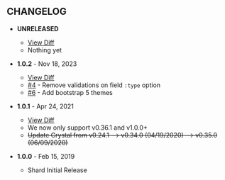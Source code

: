 CHANGELOG
---------

- **UNRELEASED**
  - [View Diff](https://github.com/westonganger/form_builder.cr/compare/v1.0.2...master)
  - Nothing yet

- **1.0.2** - Nov 18, 2023
  - [View Diff](https://github.com/westonganger/form_builder.cr/compare/v1.0.1...v1.0.2)
  - [#4](https://github.com/westonganger/form_builder.cr/pulls/4) - Remove validations on field `:type` option
  - [#6](https://github.com/westonganger/form_builder.cr/pulls/6) - Add bootstrap 5 themes

- **1.0.1** - Apr 24, 2021
  - [View Diff](https://github.com/westonganger/form_builder.cr/compare/v1.0.0...v1.0.1)
  - We now only support v0.36.1 and v1.0.0+
  - ~~Update Crystal from v0.24.1 --> v0.34.0 (04/19/2020) --> v0.35.0 (06/09/2020)~~

- **1.0.0** - Feb 15, 2019
  - Shard Initial Release
